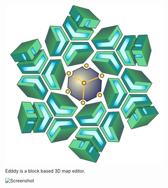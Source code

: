 ![Edddy](icon.png)

Edddy is a block based 3D map editor.

![Screenshot](Screenshots/Screenshot_2016-06-16_05-50-44)
